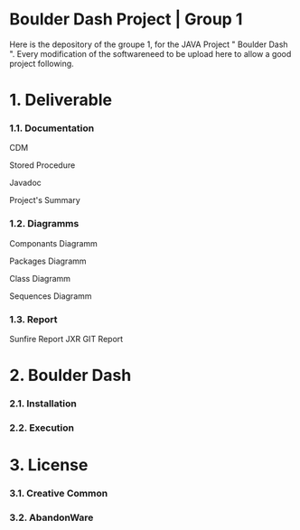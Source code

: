 # Boulder Dash Project | Group 1

Here is the depository of the groupe 1, for the JAVA Project " Boulder Dash ". Every modification of the softwareneed to be upload here to allow a good project following.


# 1. Deliverable

### 1.1. Documentation

CDM

Stored Procedure

Javadoc

Project's Summary

### 1.2. Diagramms

Componants Diagramm

Packages Diagramm

Class Diagramm

Sequences Diagramm

### 1.3. Report

Sunfire Report
JXR
GIT Report

# 2. Boulder Dash

### 2.1. Installation
### 2.2. Execution

# 3. License
### 3.1. Creative Common
### 3.2. AbandonWare
